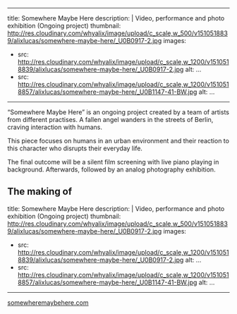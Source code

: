 
---
title: Somewhere Maybe Here
description: |
 Video, performance and photo exhibition
 (Ongoing project)
thumbnail: http://res.cloudinary.com/whyalix/image/upload/c_scale,w_500/v1510518839/alixlucas/somewhere-maybe-here/_U0B0917-2.jpg
images:
  - src: http://res.cloudinary.com/whyalix/image/upload/c_scale,w_1200/v1510518839/alixlucas/somewhere-maybe-here/_U0B0917-2.jpg
    alt: …
  - src: http://res.cloudinary.com/whyalix/image/upload/c_scale,w_1200/v1510518857/alixlucas/somewhere-maybe-here/_U0B1147-41-BW.jpg
    alt: …
---

“Somewhere Maybe Here” is an ongoing project created by a team of artists from different practises. A fallen angel wanders in the streets of Berlin, craving interaction with humans.

This piece focuses on humans in an urban environment and their reaction to this character who disrupts their everyday life.

The final outcome will be a silent film screening with live piano playing in background. Afterwards, followed by an analog photography exhibition.


The making of
---
title: Somewhere Maybe Here
description: |
 Video, performance and photo exhibition
 (Ongoing project)
thumbnail: http://res.cloudinary.com/whyalix/image/upload/c_scale,w_500/v1510518839/alixlucas/somewhere-maybe-here/_U0B0917-2.jpg
images:
  - src: http://res.cloudinary.com/whyalix/image/upload/c_scale,w_1200/v1510518839/alixlucas/somewhere-maybe-here/_U0B0917-2.jpg
    alt: …
  - src: http://res.cloudinary.com/whyalix/image/upload/c_scale,w_1200/v1510518857/alixlucas/somewhere-maybe-here/_U0B1147-41-BW.jpg
    alt: …
---



[somewheremaybehere.com](https://www.somewheremaybehere.com/)

